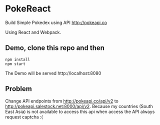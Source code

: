 # PokeReact
Build Simple Pokedex using API http://pokeapi.co

Using React and Webpack.

## Demo, clone this repo and then
````````````````
npm install
npm start
````````````````
The Demo will be served http://localhost:8080

## Problem
Change API endpoints from http://pokeapi.co/api/v2 to http://pokeapi.salestock.net:8000/api/v2. Because my countries (South East Asia) is not available to access this api when access the API always request captcha :(
